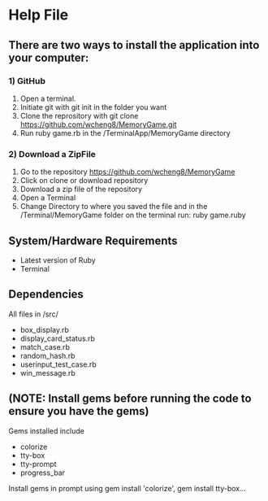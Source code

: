 # Help File

## There are two ways to install the application into your computer:
### 1) GitHub
1) Open a terminal.
2) Initiate git with git init in the folder you want
3) Clone the reprository with git clone https://github.com/wcheng8/MemoryGame.git 
4) Run ruby game.rb in the /TerminalApp/MemoryGame directory
### 2) Download a ZipFile
1) Go to the repository https://github.com/wcheng8/MemoryGame
2) Click on clone or download repository
3) Download a zip file of the repository
4) Open a Terminal
5) Change Directory to where you saved the file and in the /Terminal/MemoryGame folder on the terminal run: ruby game.ruby

## System/Hardware Requirements
- Latest version of Ruby
- Terminal

## Dependencies
All files in /src/
- box_display.rb
- display_card_status.rb
- match_case.rb
- random_hash.rb
- userinput_test_case.rb
- win_message.rb

## (NOTE: Install gems before running the code to ensure you have the gems)
Gems installed include
- colorize
- tty-box
- tty-prompt
- progress_bar

Install gems in prompt using gem install 'colorize', gem install tty-box...